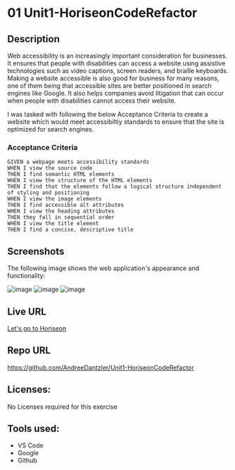 # 01 Unit1-HoriseonCodeRefactor

## Description

Web accessibility is an increasingly important consideration for businesses. It ensures that people with disabilities can access a website using assistive technologies such as video captions, screen readers, and braille keyboards. Making a website accessible is also good for business for many reasons, one of them being that accessible sites are better positioned in search engines like Google. It also helps companies avoid litigation that can occur when people with disabilities cannot access their website.

I was tasked with following the below Acceptance Criteria to create a website which would meet accessibiltiy standards to ensure that the site is optimized for search engines.

### Acceptance Criteria

```
GIVEN a webpage meets accessibility standards
WHEN I view the source code
THEN I find semantic HTML elements
WHEN I view the structure of the HTML elements
THEN I find that the elements follow a logical structure independent of styling and positioning
WHEN I view the image elements
THEN I find accessible alt attributes
WHEN I view the heading attributes
THEN they fall in sequential order
WHEN I view the title element
THEN I find a concise, descriptive title
```

## Screenshots

The following image shows the web application's appearance and functionality:

![image](https://user-images.githubusercontent.com/69064703/97066987-13aff900-1587-11eb-978f-7abdf251fd2f.png)
![image](https://user-images.githubusercontent.com/69064703/97067000-275b5f80-1587-11eb-9045-b49f1ba2ffdf.png)
![image](https://user-images.githubusercontent.com/69064703/97067003-304c3100-1587-11eb-8238-2e68038d8eb1.png)


## Live URL

[Let's go to Horiseon](https://andreedantzler.github.io/Unit1-HoriseonCodeRefactor/)

## Repo URL

https://github.com/AndreeDantzler/Unit1-HoriseonCodeRefactor

## Licenses: 

No Licenses required for this exercise

## Tools used:
- VS Code
- Google
- Github



